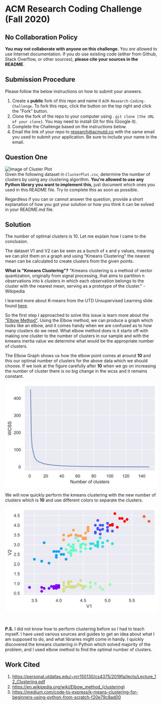 # ACM Research Coding Challenge (Fall 2020)

## No Collaboration Policy

**You may not collaborate with anyone on this challenge.** You _are_ allowed to use Internet documentation. If you _do_ use existing code (either from Github, Stack Overflow, or other sources), **please cite your sources in the README**.

## Submission Procedure

Please follow the below instructions on how to submit your answers.

1. Create a **public** fork of this repo and name it `ACM-Research-Coding-Challenge`. To fork this repo, click the button on the top right and click the "Fork" button.
2. Clone the fork of the repo to your computer using . `git clone [the URL of your clone]`. You may need to install Git for this (Google it).
3. Complete the Challenge based on the instructions below.
4. Email the link of your repo to research@acmutd.co with the same email you used to submit your application. Be sure to include your name in the email.

## Question One

![Image of Cluster Plot](ClusterPlot.png)
<br/>
Given the following dataset in `ClusterPlot.csv`, determine the number of clusters by using any clustering algorithm. **You're allowed to use any Python library you want to implement this**, just document which ones you used in this README file. Try to complete this as soon as possible.

Regardless if you can or cannot answer the question, provide a short explanation of how you got your solution or how you think it can be solved in your README.md file.

## Solution

The number of optimal clusters is 10. Let me explain how I came to the conclusion.

The dataset V1 and V2 can be seen as a bunch of x and y values, meaning we can plot them on a graph and using "Kmeans Clustering" the nearest mean can be calculated to create clusters from the given points.

**What is "Kmeans Clustering"?** "Kmeans clustering is a method of vector quantization, originally from signal processing, that aims to partition n observations into k clusters in which each observation belongs to the cluster with the nearest mean, serving as a prototype of the cluster." -Wikipedia

I learned more about K-means from the UTD Unsupervised Learning slide found [here](https://personal.utdallas.edu/~nrr150130/cs4375/2019fa/lects/Lecture_12_Clustering.pdf).

So the first step I approached to solve this issue is learn more about the ["Elbow Method"](https://en.wikipedia.org/wiki/Elbow_method_(clustering)). Using the Elbow method, we can produce a graph which looks like an elbow, and it comes handy when we are confused as to how many clusters do we need. What elbow method does is it starts off with making one cluster to the number of clusters in our sample and with the kmeans inertia value we determine what would be the appropriate number of clusters.

The Elbow Graph shows us how the elbow point comes at around **10** and this our optimal number of clusters for the above data which we should choose. If we look at the figure carefully after **10** when we go on increasing the number of cluster there is no big change in the wcss and it remains constant.

![Image of Elbow Graph](elbowMethod.svg)

We will now quickly perform the kmeans clustering with the new number of clusters which is **10** and use different colors to separate the clusters.

![Image of Optimal Cluster Plot](optimalClusterPlot.svg)


<br/>

**P.S.** I did not know how to perform clustering before so I had to teach myself. I have used various sources and guides to get an idea about what I am supposed to do, and what libraries might come in handy. I quickly discovered the kmeans clustering in Python which solved majority of the problem, and I used elbow method to find the optimal number of clusters.


## Work Cited

1. https://personal.utdallas.edu/~nrr150130/cs4375/2019fa/lects/Lecture_12_Clustering.pdf
2. https://en.wikipedia.org/wiki/Elbow_method_(clustering)
3. https://medium.com/code-to-express/k-means-clustering-for-beginners-using-python-from-scratch-f20e79c8ad00




